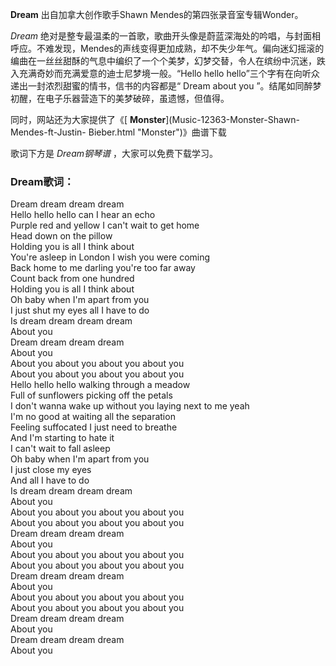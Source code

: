 

**Dream** 出自加拿大创作歌手Shawn Mendes的第四张录音室专辑Wonder。

_Dream_
绝对是整专最温柔的一首歌，歌曲开头像是蔚蓝深海处的吟唱，与封面相呼应。不难发现，Mendes的声线变得更加成熟，却不失少年气。偏向迷幻摇滚的编曲在一丝丝甜酥的气息中编织了一个个美梦，幻梦交替，令人在缤纷中沉迷，跌入充满奇妙而充满爱意的迪士尼梦境一般。“Hello
hello hello”三个字有在向听众递出一封浓烈甜蜜的情书，信书的内容都是“ Dream about you
”。结尾如同醉梦初醒，在电子乐器营造下的美梦破碎，虽遗憾，但值得。

同时，网站还为大家提供了《[ **Monster**](Music-12363-Monster-Shawn-Mendes-ft-Justin-
Bieber.html "Monster")》曲谱下载

歌词下方是 _Dream钢琴谱_ ，大家可以免费下载学习。

### Dream歌词：

Dream dream dream dream  
Hello hello hello can I hear an echo  
Purple red and yellow I can't wait to get home  
Head down on the pillow  
Holding you is all I think about  
You're asleep in London I wish you were coming  
Back home to me darling you're too far away  
Count back from one hundred  
Holding you is all I think about  
Oh baby when I'm apart from you  
I just shut my eyes all I have to do  
Is dream dream dream dream  
About you  
Dream dream dream dream  
About you  
About you about you about you about you  
About you about you about you about you  
Hello hello hello walking through a meadow  
Full of sunflowers picking off the petals  
I don't wanna wake up without you laying next to me yeah  
I'm no good at waiting all the separation  
Feeling suffocated I just need to breathe  
And I'm starting to hate it  
I can't wait to fall asleep  
Oh baby when I'm apart from you  
I just close my eyes  
And all I have to do  
Is dream dream dream dream  
About you  
About you about you about you about you  
About you about you about you about you  
Dream dream dream dream  
About you  
About you about you about you about you  
About you about you about you about you  
Dream dream dream dream  
About you  
About you about you about you about you  
About you about you about you about you  
Dream dream dream dream  
About you  
Dream dream dream dream  
About you

